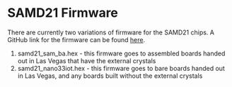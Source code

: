 # SAMD21 Firmware
There are currently two variations of firmware for the SAMD21 chips.
A GitHub link for the firmware can be found [here](https://github.com/arduino/ArduinoCore-samd/tree/master/bootloaders). 
1) samd21_sam_ba.hex - this firmware goes to assembled boards handed out in Las Vegas that have the external crystals
2) samd21_nano33iot.hex - this firmware goes to bare boards handed out in Las Vegas, and any boards built without the external crystals
